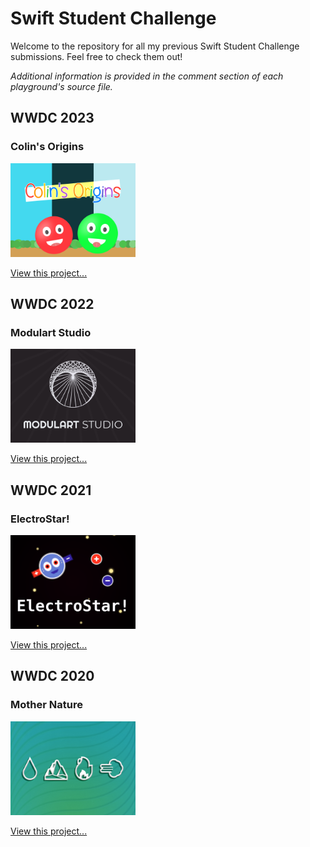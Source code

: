 # Swift Student Challenge
Welcome to the repository for all my previous Swift Student Challenge submissions. Feel free to check them out!

_Additional information is provided in the comment section of each playground's source file._

## WWDC 2023
### Colin's Origins

<a href="WWDC 2023">
  <img src="WWDC 2023/Colins Origins.png" width="200" height="150" alt="Playground Icon"/>
</a>

[View this project...](WWDC%202023)

## WWDC 2022
### Modulart Studio

<a href="WWDC 2022">
  <img src="WWDC 2022/Modulart Studio.png" width="200" height="150" alt="Playground Icon"/>
</a>

[View this project...](WWDC%202022)

## WWDC 2021
### ElectroStar!

<a href="WWDC 2021">
  <img src="WWDC 2021/ElectroStar!.png" width="200" height="150" alt="Playground Icon"/>
</a>

[View this project...](WWDC%202021)

## WWDC 2020
### Mother Nature

<a href="WWDC 2020">
  <img src="WWDC 2020/Mother Nature.jpg" width="200" height="150" alt="Playground Icon"/>
</a>

[View this project...](WWDC%202020)